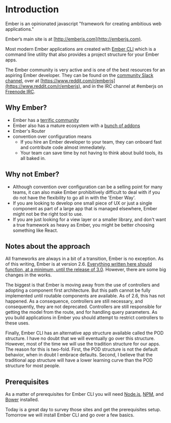 # Introduction

Ember is an opinionated javascript "framework for creating ambitious web applications."

Ember’s main site is at [http://emberjs.com](http://emberjs.com).

Most modern Ember applications are created with [Ember CLI](https://ember-cli.com) which is a command line utility that also provides a project structure for your Ember apps.

The Ember community is very active and is one of the best resources for an aspiring Ember developer. They can be found on the [community Slack channel](https://ember-community-slackin.herokuapp.com/), over at [https://www.reddit.com/r/emberjs](https://www.reddit.com/r/emberjs), and in the IRC channel at #emberjs on [Freenode IRC](https://webchat.freenode.net).

## Why Ember?

* Ember has a [terrific community](https://ember-community-slackin.herokuapp.com/)
* Ember also has a mature ecosystem with a [bunch of addons](https://emberobserver.com/)
* Ember's Router
* convention over configuration means
  * If you hire an Ember developer to your team, they can onboard fast and contribute code almost immediately.
  * Your team can save time by not having to think about build tools, its all baked in.

## Why not Ember?

* Although convention over configuration can be a selling point for many teams, it can also make Ember prohibitively difficult to deal with if you do not have the flexibility to go all in with the 'Ember Way'.
* If you are looking to develop one small piece of UX or just a single component as part of a large app that is managed elsewhere, Ember might not be the right tool to use.
* If you are just looking for a view layer or a smaller library, and don't want a true framework as heavy as Ember, you might be better choosing something like React.

## Notes about the approach

All frameworks are always in a bit of a transition, Ember is no exception. As of this writing, Ember is at version 2.6. [Everything written here should function, at a minimum, until the release of 3.0](http://semver.org/). However, there are some big changes in the works.

The biggest is that Ember is moving away from the use of controllers and adopting a component first architecture. But this path cannot be fully implemented until routable components are available. As of 2.6, this has not happened. As a consequence, controllers are still necessary, and consequently, they are not deprecated. Controllers are still responsible for getting the model from the route, and for handling query parameters. As you build applications in Ember you should attempt to restrict controllers to these uses.

Finally, Ember CLI has an alternative app structure available called the POD structure. I have no doubt that we will eventually go over this structure. However, most of the time we will use the tradition structure for our apps. The reason for this is two-fold. First, the POD structure is not the default behavior, when in doubt I embrace defaults. Second, I believe that the traditional app structure will have a lower learning curve than the POD structure for most people.

## Prerequisites

As a matter of prerequisites for Ember CLI you will need [Node.js](https://docs.npmjs.com/getting-started/installing-node), [NPM](https://docs.npmjs.com/getting-started/installing-node), and [Bower](https://bower.io/) installed.

Today is a great day to survey those sites and get the prerequisites setup. Tomorrow we will install Ember CLI and go over a few basics.
